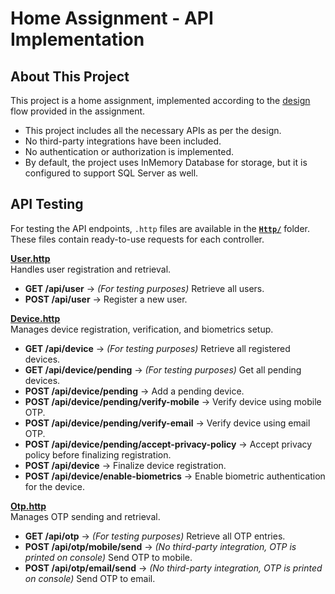 
# Home Assignment - API Implementation


## About This Project
This project is a home assignment, implemented according to the [design](docs/01-01-Registration.pdf) flow provided in the assignment.

- This project includes all the necessary APIs as per the design.
- No third-party integrations have been included.
- No authentication or authorization is implemented.
- By default, the project uses InMemory Database for storage, but it is configured to support SQL Server as well.


## API Testing
For testing the API endpoints, `.http` files are available in the **[`Http/`](http/)** folder. These files contain ready-to-use requests for each controller.

**[User.http](http/User.http)**  
Handles user registration and retrieval.
- **GET /api/user** → _(For testing purposes)_ Retrieve all users.
- **POST /api/user** → Register a new user.

**[Device.http](http/Device.http)**  
Manages device registration, verification, and biometrics setup.
- **GET /api/device** → _(For testing purposes)_ Retrieve all registered devices.
- **GET /api/device/pending** → _(For testing purposes)_ Get all pending devices.
- **POST /api/device/pending** → Add a pending device.
- **POST /api/device/pending/verify-mobile** → Verify device using mobile OTP.
- **POST /api/device/pending/verify-email** → Verify device using email OTP.
- **POST /api/device/pending/accept-privacy-policy** → Accept privacy policy before finalizing registration.
- **POST /api/device** → Finalize device registration.
- **POST /api/device/enable-biometrics** → Enable biometric authentication for the device.

**[Otp.http](http/Otp.http)**  
Manages OTP sending and retrieval.
- **GET /api/otp** → _(For testing purposes)_ Retrieve all OTP entries.
- **POST /api/otp/mobile/send** → _(No third-party integration, OTP is printed on console)_ Send OTP to mobile.
- **POST /api/otp/email/send** → _(No third-party integration, OTP is printed on console)_ Send OTP to email.
